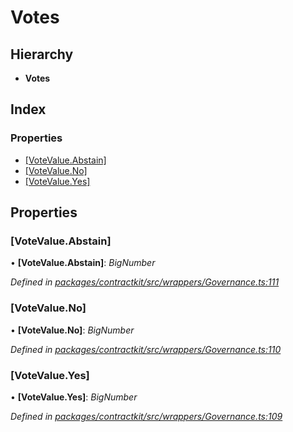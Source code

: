# Votes

## Hierarchy

* **Votes**

## Index

### Properties

* [\[VoteValue.Abstain\]](_wrappers_governance_.votes.md#[votevalue.abstain])
* [\[VoteValue.No\]](_wrappers_governance_.votes.md#[votevalue.no])
* [\[VoteValue.Yes\]](_wrappers_governance_.votes.md#[votevalue.yes])

## Properties

### \[VoteValue.Abstain\]

• **\[VoteValue.Abstain\]**: _BigNumber_

_Defined in_ [_packages/contractkit/src/wrappers/Governance.ts:111_](https://github.com/celo-org/celo-monorepo/blob/master/packages/contractkit/src/wrappers/Governance.ts#L111)

### \[VoteValue.No\]

• **\[VoteValue.No\]**: _BigNumber_

_Defined in_ [_packages/contractkit/src/wrappers/Governance.ts:110_](https://github.com/celo-org/celo-monorepo/blob/master/packages/contractkit/src/wrappers/Governance.ts#L110)

### \[VoteValue.Yes\]

• **\[VoteValue.Yes\]**: _BigNumber_

_Defined in_ [_packages/contractkit/src/wrappers/Governance.ts:109_](https://github.com/celo-org/celo-monorepo/blob/master/packages/contractkit/src/wrappers/Governance.ts#L109)

